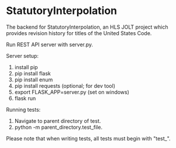 # StatutoryInterpolation
The backend for StatutoryInterpolation, an HLS JOLT project which provides revision history for titles of the United States Code.

Run REST API server with server.py.

Server setup:
1. install pip
2. pip install flask
3. pip install enum
4. pip install requests (optional; for dev tool)
5. export FLASK_APP=server.py (set on windows)
6. flask run

Running tests:
1. Navigate to parent directory of test.
2. python -m parent_directory.test_file.

Please note that when writing tests, all tests must begin with "test_".

